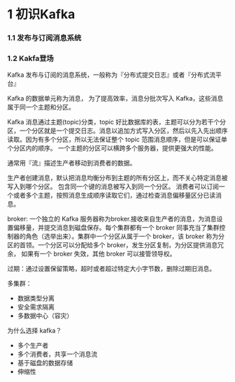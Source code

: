 # 1 初识Kafka

### 1.1 发布与订阅消息系统

### 1.2 Kakfa登场

Kafka 发布与订阅的消息系统，一般称为『分布式提交日志』或者『分布式流平台』

Kafka 的数据单元称为消息， 为了提高效率，消息分批次写入 Kafka，这些消息属于同一个主题和分区。

Kafka 消息通过主题(topic)分类，topic 好比数据库的表，主题可以分为若干个分区，一个分区就是一个提交日志。消息以追加方式写入分区，然后以先入先出顺序读取。因为有多个分区，所以无法保证整个 topic 范围消息顺序，但是可以保证单个分区内的顺序。 一个主题的分区可以横跨多个服务器，提供更强大的性能。

通常用『流』描述生产者移动到消费者的数据。

生产者创建消息，默认把消息均衡分布到主题的所有分区上，而不关心特定消息被写入到哪个分区。
包含同一个键的消息被写入到同一个分区。
消费者可以订阅一个或者多个主题，按照消息生成顺序读取它们，通过检查消息偏移量区分已读消息。

broker: 一个独立的 Kafka 服务器称为broker.接收来自生产者的消息，为消息设置偏移量，并提交消息到磁盘保存。每个集群都有一个 broker 同事充当了集群控制器的角色（选举出来）。集群中一个分区从属于一个 broker，该 broker 称为分区的首领。一个分区可以分配给多个 broker，发生分区复制，为分区提供消息冗余，
如果有一个 broker 失效，其他 broker 可以接管领导权。

过期：通过设置保留策略，超时或者超过特定大小字节数，删除过期旧消息。

多集群：

- 数据类型分离
- 安全需求隔离
- 多数据中心（容灾）


为什么选择 kafka？

- 多个生产者
- 多个消费者，共享一个消息流
- 基于磁盘的数据存储
- 伸缩性
